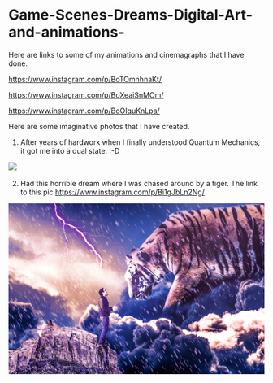 # Game-Scenes-Dreams-Digital-Art-and-animations-

Here are links to some of my animations and cinemagraphs that I have done. 

https://www.instagram.com/p/BoTOmnhnaKt/

https://www.instagram.com/p/BoXeaiSnMOm/

https://www.instagram.com/p/BoOIquKnLpa/

Here are some imaginative photos that I have created. 

1. After years of hardwork when I finally understood Quantum Mechanics, it got me into a dual state. :-D 

![](quantum%20mechanics.jpg)

2. Had this horrible dream where I was chased around by a tiger. The link to this pic https://www.instagram.com/p/Bi1gJbLn2Ng/

![](TIGER.jpg)




